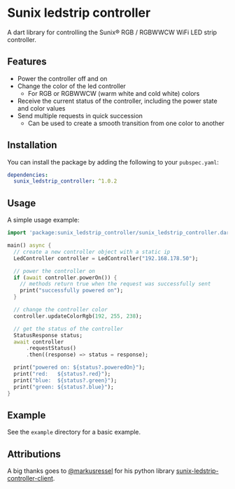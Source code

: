 # Sunix ledstrip controller

A dart library for controlling the Sunix® RGB / RGBWWCW WiFi LED strip controller.

## Features

- Power the controller off and on
- Change the color of the led controller
  - For RGB or RGBWWCW (warm white and cold white) colors
- Receive the current status of the controller, including the power state and color values
- Send multiple requests in quick succession
  - Can be used to create a smooth transition from one color to another

## Installation

You can install the package by adding the following to your `pubspec.yaml`:

```yaml
dependencies:
  sunix_ledstrip_controller: ^1.0.2
```

## Usage

A simple usage example:

```dart
import 'package:sunix_ledstrip_controller/sunix_ledstrip_controller.dart';

main() async {
  // create a new controller object with a static ip
  LedController controller = LedController("192.168.178.50");

  // power the controller on
  if (await controller.powerOn()) {
    // methods return true when the request was successfully sent
    print("successfully powered on");
  }

  // change the controller color
  controller.updateColorRgb(192, 255, 238);

  // get the status of the controller
  StatusResponse status;
  await controller
      .requestStatus()
      .then((response) => status = response);

  print("powered on: ${status?.poweredOn}");
  print("red:   ${status?.red}");
  print("blue:  ${status?.green}");
  print("green: ${status?.blue}");
}
```

## Example

See the `example` directory for a basic example.

## Attributions

A big thanks goes to [@markusressel](https://github.com/markusressel) for his python library [sunix-ledstrip-controller-client](https://github.com/markusressel/sunix-ledstrip-controller-client).
